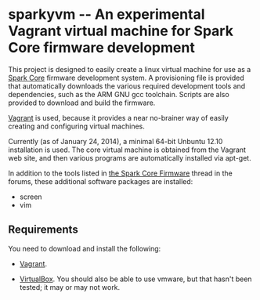 sparkyvm -- An experimental Vagrant virtual machine for Spark Core firmware development
=======================================================================================

This project is designed to easily create a linux virtual machine for use as a
[Spark Core](https://www.spark.io) firmware development system.  A
provisioning file is provided that automatically downloads the various
required development tools and dependencies, such as the ARM GNU gcc
toolchain.  Scripts are also provided to download and build the firmware.

[Vagrant](http://www.vagrantup.com) is used, because it provides a near
no-brainer way of easily creating and configuring virtual machines.

Currently (as of January 24, 2014), a minimal 64-bit Unbuntu 12.10
installation is used.  The core virtual machine is obtained from the Vagrant
web site, and then various programs are automatically installed via apt-get.


In addition to the tools listed in [the Spark Core
Firmware](https://community.spark.io/t/the-spark-core-firmware/532) thread in
the forums, these additional software packages are installed:

* screen
* vim


Requirements
------------

You need to download and install the following:

* [Vagrant](http://www.vagrantup.com).

* [VirtualBox](https://www.virtualbox.org/).  You should also be able to
  use vmware, but that hasn't been tested; it may or may not work.



